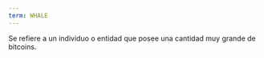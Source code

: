 ```yaml
---
term: WHALE
---
```


Se refiere a un individuo o entidad que posee una cantidad muy grande de bitcoins.